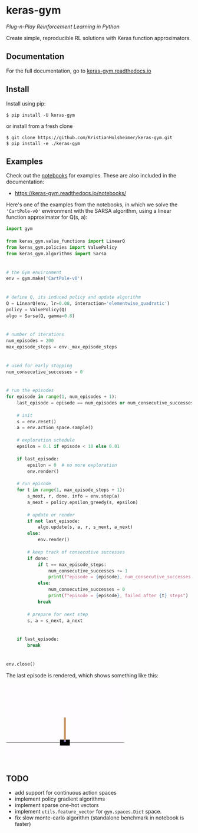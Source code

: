 # keras-gym
*Plug-n-Play Reinforcement Learning in Python*


Create simple, reproducible RL solutions with Keras function approximators.


## Documentation

For the full documentation, go to [keras-gym.readthedocs.io](https://keras-gym.readthedocs.io/)


## Install

Install using pip:

```
$ pip install -U keras-gym
```
or install from a fresh clone
```
$ git clone https://github.com/KristianHolsheimer/keras-gym.git
$ pip install -e ./keras-gym
```

## Examples

Check out the [notebooks](notebooks/) for examples. These are also included in
the documentation:

* https://keras-gym.readthedocs.io/notebooks/



Here's one of the examples from the notebooks, in which we solve the
`'CartPole-v0'` environment with the SARSA algorithm, using a linear function
approximator for Q(s, a):


```python
import gym

from keras_gym.value_functions import LinearQ
from keras_gym.policies import ValuePolicy
from keras_gym.algorithms import Sarsa


# the Gym environment
env = gym.make('CartPole-v0')


# define Q, its induced policy and update algorithm
Q = LinearQ(env, lr=0.08, interaction='elementwise_quadratic')
policy = ValuePolicy(Q)
algo = Sarsa(Q, gamma=0.8)


# number of iterations
num_episodes = 200
max_episode_steps = env._max_episode_steps


# used for early stopping
num_consecutive_successes = 0


# run the episodes
for episode in range(1, num_episodes + 1):
    last_episode = episode == num_episodes or num_consecutive_successes == 9

    # init
    s = env.reset()
    a = env.action_space.sample()

    # exploration schedule
    epsilon = 0.1 if episode < 10 else 0.01

    if last_episode:
        epsilon = 0  # no more exploration
        env.render()

    # run episode
    for t in range(1, max_episode_steps + 1):
        s_next, r, done, info = env.step(a)
        a_next = policy.epsilon_greedy(s, epsilon)

        # update or render
        if not last_episode:
            algo.update(s, a, r, s_next, a_next)
        else:
            env.render()

        # keep track of consecutive successes
        if done:
            if t == max_episode_steps:
                num_consecutive_successes += 1
                print(f"episode = {episode}, num_consecutive_successes = {num_consecutive_successes}")
            else:
                num_consecutive_successes = 0
                print(f"episode = {episode}, failed after {t} steps")
            break

        # prepare for next step
        s, a = s_next, a_next


    if last_episode:
        break


env.close()

```

The last episode is rendered, which shows something like this:

![cartpole_video](doc/_static/img/cartpole.gif)


## TODO

* add support for continuous action spaces
* implement policy gradient algorithms
* implement sparse one-hot vectors
* implement `utils.feature_vector` for `gym.spaces.Dict` space.
* fix slow monte-carlo algorithm (standalone benchmark in notebook is faster)
